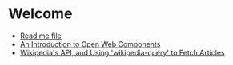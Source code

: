 # Welcome
- [Read me file](README)
- [An Introduction to Open Web Components](webcomponent)
- [Wikipedia's API, and Using 'wikipedia-query' to Fetch Articles](wikipedia)